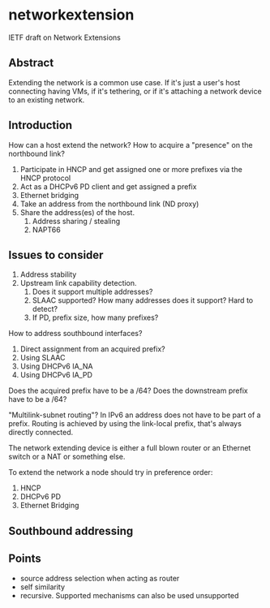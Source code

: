 # networkextension
IETF draft on Network Extensions

## Abstract
Extending the network is a common use case. If it's just a user's host connecting having VMs, if it's tethering, or if it's attaching a network device to an existing network.

## Introduction
How can a host extend the network? How to acquire a "presence" on the northbound link?

1. Participate in HNCP and get assigned one or more prefixes via the HNCP protocol
2. Act as a DHCPv6 PD client and get assigned a prefix
3. Ethernet bridging
4. Take an address from the northbound link (ND proxy)
5. Share the address(es) of the host.
	1. Address sharing / stealing
	2. NAPT66

## Issues to consider
1. Address stability
2. Upstream link capability detection.
	1. Does it support multiple addresses?
	2. SLAAC supported? How many addresses does it support? Hard to detect?
	3. If PD, prefix size, how many prefixes?

How to address southbound interfaces?
1. Direct assignment from an acquired prefix?
2. Using SLAAC
3. Using DHCPv6 IA_NA
4. Using DHCPv6 IA_PD

Does the acquired prefix have to be a /64?
Does the downstream prefix have to be a /64?

"Multilink-subnet routing"?
In IPv6 an address does not have to be part of a prefix. Routing is achieved by using the link-local prefix, that's always directly connected.

The network extending device is either a full blown router or an Ethernet switch or a NAT or something else.

To extend the network a node should try in preference order:
1) HNCP
2) DHCPv6 PD
3) Ethernet Bridging


## Southbound addressing


## Points
- source address selection when acting as router
- self similarity 
- recursive. Supported mechanisms can also be used unsupported 

